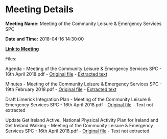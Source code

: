 # Meeting Details

**Meeting Name:** Meeting of the Community Leisure & Emergency Services SPC

**Date and Time:** 2018-04-16 14:30:00

**[Link to Meeting](https://www.limerick.ie/council/whats-on/meeting-community-leisure-emergency-services-spc-2)**

Files: 

Agenda - Meeting of the Community Leisure & Emergency Services SPC - 16th April 2018.pdf - [Original file](https://www.limerick.ie/sites/default/files/media/documents/2018-04/Agenda%2016th%20April%202018.pdf) - [Extracted text](./Agenda%20-%C2%A0Meeting%20of%20the%20Community%20Leisure%20%26%20Emergency%20Services%20SPC%20-%2016th%20April%202018.md)

Minutes - Meeting of the Community Leisure & Emergency Services SPC - 19th February 2018.pdf - [Original file](https://www.limerick.ie/sites/default/files/media/documents/2018-04/Item%201%20Minutes%20of%2019th%20Feb%202018.pdf) - [Extracted text](./Minutes%20-%C2%A0Meeting%20of%20the%20Community%20Leisure%20%26%20Emergency%20Services%20SPC%20-%2019th%20February%202018.md)

Draft Limerick Integration Plan - Meeting of the Community Leisure & Emergency Services SPC - 16th April 2018.pdf - [Original file](https://www.limerick.ie/sites/default/files/media/documents/2018-04/Item%203%20Draft%20Integration%20Plan%202017-21.pdf) - Text not extracted

Update Get Ireland Active_ National Physical Activity Plan for Ireland and Get Ireland Walking - Meeting of the Community Leisure & Emergency Services SPC - 16th April 2018.pdf - [Original file](https://www.limerick.ie/sites/default/files/media/documents/2018-04/Item%204%20Update%20NPAP%20and%20GIW.pdf) - Text not extracted


